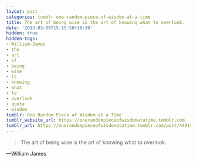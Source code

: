 ```yaml
---
layout: post
categories: tumblr one-random-piece-of-wisdom-at-a-time
title: The art of being wise is the art of knowing what to overlook.
date: '2013-03-09T15:15:58+10:30'
hidden: true
hidden-tags:
- William-James
- the
- art
- of
- being
- wise
- is
- knowing
- what
- to
- overlook
- quote
- wisdom
tumblr: One Random Piece of Wisdom at a Time
tumblr_website_url: https://onerandompieceofwisdomatatime.tumblr.com
tumblr_url: https://onerandompieceofwisdomatatime.tumblr.com/post/44915966418/the-art-of-being-wise-is-the-art-of-knowing-what
---
```

> The art of being wise is the art of knowing what to overlook.

—William James
